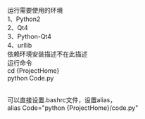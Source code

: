 运行需要使用的环境
<br />
1、Python2
<br />
2、Qt4
<br />
3、Python-Qt4
<br />
4、urllib
<br />
依赖环境安装描述不在此描述
<br />
运行命令
<br />
cd {ProjectHome}
<br />
python Code.py

<br />
可以直接设置.bashrc文件，设置alias，
<br />
alias Code="python {ProjectHome}/code.py"